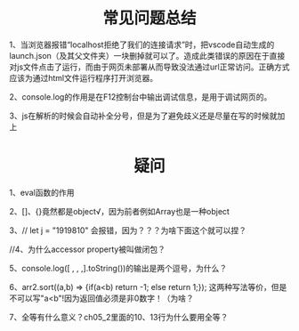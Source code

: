 # <center>常见问题总结</center>

1、当浏览器报错“localhost拒绝了我们的连接请求”时，把vscode自动生成的launch.json（及其父文件夹）一块删掉就可以了。造成此类错误的原因在于直接对js文件点击了运行，而由于网页未部署从而导致没法通过url正常访问。正确方式应该为通过html文件运行程序打开浏览器。

2、console.log的作用是在F12控制台中输出调试信息，是用于调试网页的。

3、js在解析的时候会自动补全分号，但是为了避免歧义还是尽量在写的时候就加上

# <center>疑问</center>

1、eval函数的作用

2、[]、{}竟然都是object√，因为前者例如Array也是一种object

3、// let j = "1919810" 会报错，因为？？？为啥下面这个就可以捏？

//4、为什么accessor property被叫做闭包？

5、console.log([ , , ,].toString())的输出是两个逗号，为什么？

6、arr2.sort((a,b) => {if(a<b) return -1; else return 1;}); 这两种写法等价，但是不可以写"a<b"!因为返回值必须是非0数字！（为啥？

7、全等有什么意义？ch05_2里面的10、13行为什么要用全等？